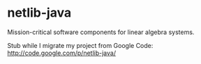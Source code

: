 netlib-java
===========

Mission-critical software components for linear algebra systems.

Stub while I migrate my project from Google Code: http://code.google.com/p/netlib-java/
